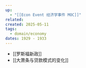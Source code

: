 ```yaml
---
up:
  - "[[Econ Event 经济学事件 MOC]]"
related: 
created: 2025-05-11
tags:
  - domain/economy
dates: 1929 - 1933
---
```



- [[罗斯福新政]]
- [[大萧条与贷款模式的变化]]